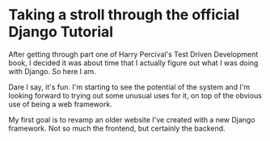 # Taking a stroll through the official Django Tutorial

After getting through part one of Harry Percival's Test Driven Development book, I decided it was about time that I actually figure out what I was doing with Django. So here I am.

Dare I say, it's fun. I'm starting to see the potential of the system and I'm looking forward to trying out some unusual uses for it, on top of the obvious use of being a web framework.

My first goal is to revamp an older website I've created with a new Django framework. Not so much the frontend, but certainly the backend.

